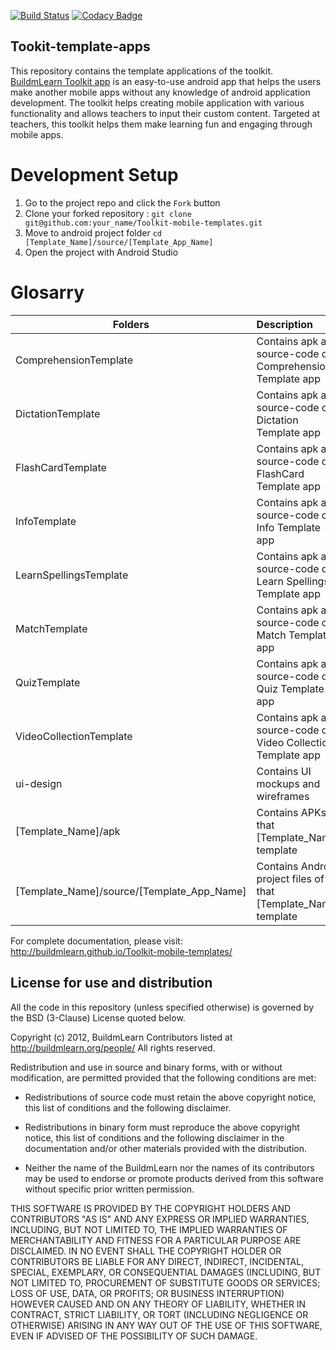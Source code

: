 [![Build Status](https://travis-ci.org/BuildmLearn/Toolkit-mobile-templates.svg)](https://travis-ci.org/BuildmLearn/Toolkit-mobile-templates) [![Codacy Badge](https://api.codacy.com/project/badge/Grade/aa817e5c09b24adeaa998ef73f4393e0)](https://www.codacy.com/app/anupam/Toolkit-mobile-templates?utm_source=github.com&amp;utm_medium=referral&amp;utm_content=BuildmLearn/Toolkit-mobile-templates&amp;utm_campaign=Badge_Grade)

Tookit-template-apps
--------------------

This repository contains the template applications of the toolkit. [BuildmLearn Toolkit app](https://github.com/BuildmLearn/BuildmLearn-Toolkit-Android) is an easy-to-use android app that helps the users make another mobile apps without any knowledge of android application development. The toolkit helps creating mobile application with various functionality and allows teachers to input their custom content. Targeted at teachers, this toolkit helps them make learning fun and engaging through mobile apps.

# Development Setup
1. Go to the project repo and click the `Fork` button
2. Clone your forked repository : `git clone git@github.com:your_name/Toolkit-mobile-templates.git`
3. Move to android project folder `cd [Template_Name]/source/[Template_App_Name]`
4. Open the project with Android Studio

Glosarry
======
| Folders       | Description  |
| ------------- |:-------------|
| ComprehensionTemplate    | Contains apk and source-code of Comprehension Template app |
| DictationTemplate    | Contains apk and source-code of Dictation Template app |
| FlashCardTemplate    | Contains apk and source-code of FlashCard Template app |
| InfoTemplate    | Contains apk and source-code of Info Template app |
| LearnSpellingsTemplate    | Contains apk and source-code of Learn Spellings Template app |
| MatchTemplate    | Contains apk and source-code of Match Template app |
| QuizTemplate    | Contains apk and source-code of Quiz Template app |
| VideoCollectionTemplate    | Contains apk and source-code of Video Collection Template app |
| ui-design      | Contains UI mockups and wireframes   |
| [Template_Name]/apk | Contains APKs of that [Template_Name] template |
| [Template_Name]/source/[Template_App_Name] | Contains Android project files of that [Template_Name] template |

For complete documentation, please visit: http://buildmlearn.github.io/Toolkit-mobile-templates/

License for use and distribution
---------------------------------

All the code in this repository (unless specified otherwise) is governed by the BSD (3-Clause) License quoted below.

Copyright (c) 2012, BuildmLearn Contributors listed at http://buildmlearn.org/people/
All rights reserved.

Redistribution and use in source and binary forms, with or without
modification, are permitted provided that the following conditions are met:

* Redistributions of source code must retain the above copyright notice, this
  list of conditions and the following disclaimer.

* Redistributions in binary form must reproduce the above copyright notice,
  this list of conditions and the following disclaimer in the documentation
  and/or other materials provided with the distribution.

* Neither the name of the BuildmLearn nor the names of its
  contributors may be used to endorse or promote products derived from
  this software without specific prior written permission.

THIS SOFTWARE IS PROVIDED BY THE COPYRIGHT HOLDERS AND CONTRIBUTORS "AS IS"
AND ANY EXPRESS OR IMPLIED WARRANTIES, INCLUDING, BUT NOT LIMITED TO, THE
IMPLIED WARRANTIES OF MERCHANTABILITY AND FITNESS FOR A PARTICULAR PURPOSE ARE
DISCLAIMED. IN NO EVENT SHALL THE COPYRIGHT HOLDER OR CONTRIBUTORS BE LIABLE
FOR ANY DIRECT, INDIRECT, INCIDENTAL, SPECIAL, EXEMPLARY, OR CONSEQUENTIAL
DAMAGES (INCLUDING, BUT NOT LIMITED TO, PROCUREMENT OF SUBSTITUTE GOODS OR
SERVICES; LOSS OF USE, DATA, OR PROFITS; OR BUSINESS INTERRUPTION) HOWEVER
CAUSED AND ON ANY THEORY OF LIABILITY, WHETHER IN CONTRACT, STRICT LIABILITY,
OR TORT (INCLUDING NEGLIGENCE OR OTHERWISE) ARISING IN ANY WAY OUT OF THE USE
OF THIS SOFTWARE, EVEN IF ADVISED OF THE POSSIBILITY OF SUCH DAMAGE.
